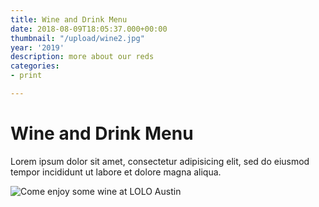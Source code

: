 ```yaml
---
title: Wine and Drink Menu
date: 2018-08-09T18:05:37.000+00:00
thumbnail: "/upload/wine2.jpg"
year: '2019'
description: more about our reds
categories:
- print

---
```

# Wine and Drink Menu

Lorem ipsum dolor sit amet, consectetur adipisicing elit, sed do eiusmod tempor incididunt ut labore et dolore magna aliqua.

![Come enjoy some wine at LOLO Austin](/upload/wine2.jpg "LOLO Wine")